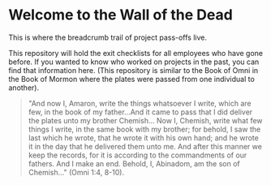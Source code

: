 # Welcome to the Wall of the Dead

This is where the breadcrumb trail of project pass-offs live.

This repository will hold the exit checklists for all employees who have gone before.  If you wanted to know who worked on projects in the past, you can find that information here. (This repository is similar to the Book of Omni in the Book of Mormon where the plates were passed from one individual to another).

>"And now I, Amaron, write the things whatsoever I write, which are few, in the book of my father...And it came to pass that I did deliver the plates unto my brother Chemish... Now I, Chemish, write what few things I write, in the same book with my brother; for behold, I saw the last which he wrote, that he wrote it with his own hand; and he wrote it in the day that he delivered them unto me. And after this manner we keep the records, for it is according to the commandments of our fathers. And I make an end. Behold, I, Abinadom, am the son of Chemish..." (Omni 1:4, 8-10).
